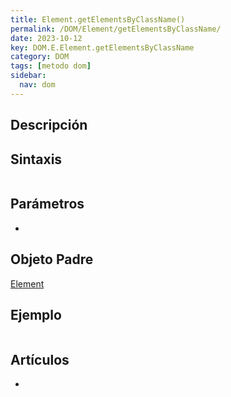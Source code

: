 ```yaml
---
title: Element.getElementsByClassName()
permalink: /DOM/Element/getElementsByClassName/
date: 2023-10-12
key: DOM.E.Element.getElementsByClassName
category: DOM
tags: [metodo dom]
sidebar:
  nav: dom
---
```


## Descripción


## Sintaxis


```javascript

```


## Parámetros

- 

## Objeto Padre


[Element](https://www.w3api.com/DOM/Element/)


## Ejemplo


```javascript

```


## Artículos

- 
